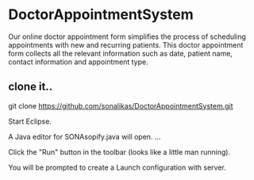 # DoctorAppointmentSystem
 Our online doctor appointment form simplifies the process of scheduling appointments with new and recurring patients. This doctor appointment form collects all the relevant information such as date, patient name, contact information and appointment type. 


## clone it..<br>
git clone https://github.com/sonalikas/DoctorAppointmentSystem.git

Start Eclipse.<br>

A Java editor for SONAsopify.java will open. ...<br>

Click the "Run" button in the toolbar (looks like a little man running).<br>

You will be prompted to create a Launch configuration with server.
